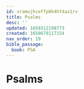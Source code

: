 ```yaml
---
id: xramujhceffp8k4hf4ax1rv
title: Psalms
desc: ''
updated: 1659312198773
created: 1650678117154
nav_order: 19
bible_passage:
  book: PSA
---
```

# Psalms
